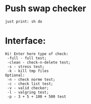 # Push swap checker
	
    just print: sh do


# Interface:
 
    Hi! Enter here type of check:
     -full - full test;
     -clean - check-n-delete test;
     -s - stress test;
     -k - kill tmp files
    Optional:
     -n - check norme test;
     -c - check list test;
     -v - valid checker;
     -l - valgring test;
     -p - 3 + 5 + 100 + 500 test
